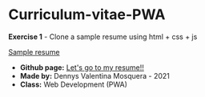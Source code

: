 # Curriculum-vitae-PWA
**Exercise 1** - Clone a sample resume using html + css + js


[Sample resume](https://github.com/dennvm09/Curriculum-vitae-PWA/blob/master/img/hv-exercisee.png)

- **Github page:** [Let's go to my resume!!](https://dennvm09.github.io/Curriculum-vitae-PWA/)
- **Made by:** Dennys Valentina Mosquera - 2021
- **Class:** Web Development (PWA)
